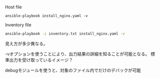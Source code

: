 Host file 
```
ansible-playbook install_nginx.yaml -v
```

Inventory file
```bash
ansible-playbook -i inventory.txt install_nginx.yaml -v
```

見え方が多少異なる。

-vオプションを使うことにより、出力結果の詳細を知ることが可能となる。
標準出力を受け取っているイメージ？

debugモジュールを使うと、対象のファイル内でだけのデバックが可能
